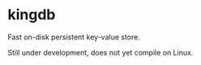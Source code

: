 kingdb
======

Fast on-disk persistent key-value store.

Still under development, does not yet compile on Linux.
